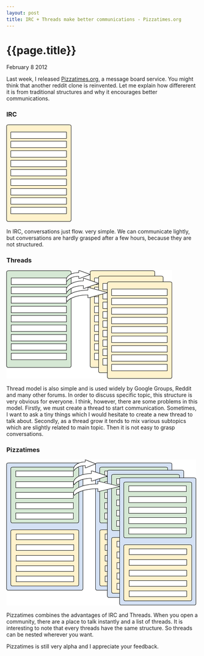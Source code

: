 ```yaml
---
layout: post
title: IRC + Threads make better communications - Pizzatimes.org
---
```


# {{page.title}}

<div class="meta">February 8 2012</div>

Last week, I released [Pizzatimes.org](http://pizzatimes.org/top), a message board service. You might think that another reddit clone is reinvented. Let me explain how differerent it is from traditional structures and why it encourages better communications.


### IRC
<img src="/images/2012-02-08-irc.png" />

In IRC, conversations just flow. very simple.
We can communicate lightly, but conversations are hardly grasped after a few hours, because they are not structured.

### Threads
<img src="/images/2012-02-08-thread.png" />

Thread model is also simple and is used widely by Google Groups, Reddit and many other forums.
In order to discuss specific topic, this structure is very obvious for everyone.
I think, however, there are some problems in this model.
Firstly, we must create a thread to start communication. Sometimes, I want to ask a tiny things which I would hesitate to create a new thread to talk about.
Secondly, as a thread grow it tends to mix various subtopics which are slightly related to main topic. Then it is not easy to grasp conversations.

### Pizzatimes
<img src="/images/2012-02-08-pizzatimes.png" />

Pizzatimes combines the advantages of IRC and Threads.
When you open a community, there are a place to talk instantly and a list of threads.
It is interesting to note that every threads have the same structure. So threads can be nested wherever you want.


Pizzatimes is still very alpha and I appreciate your feedback.
